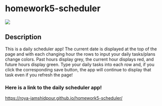 # homework5-scheduler
<img src="https://res.cloudinary.com/dcm18vy74/image/upload/v1651702182/homework5-calendar/Screen_Shot_2022-05-04_at_3.09.04_PM_icxdhk.png">

## Description
This is a daily scheduler app! The current date is displayed at the top of the page and with each changing hour the rows to input your daily tasks/plans change colors. Past hours display grey, the current hour displays red, and future hours display green. Type your daily tasks into each row and, if you click the corresponding save button, the app will continue to display that task even if you refresh the page!


### Here is a link to the daily scheduler app!
<a href=" https://roya-jamshidpour.github.io/homework5-scheduler/"> https://roya-jamshidpour.github.io/homework5-scheduler/
